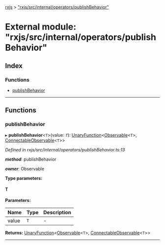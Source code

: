 [rxjs](../README.md) > ["rxjs/src/internal/operators/publishBehavior"](../modules/_rxjs_src_internal_operators_publishbehavior_.md)

# External module: "rxjs/src/internal/operators/publishBehavior"

## Index

### Functions

* [publishBehavior](_rxjs_src_internal_operators_publishbehavior_.md#publishbehavior)

---

## Functions

<a id="publishbehavior"></a>

###  publishBehavior

▸ **publishBehavior**<`T`>(value: *`T`*): [UnaryFunction](../interfaces/_rxjs_src_internal_types_.unaryfunction.md)<[Observable](../classes/_rxjs_src_internal_observable_.observable.md)<`T`>, [ConnectableObservable](../classes/_rxjs_src_internal_observable_connectableobservable_.connectableobservable.md)<`T`>>

*Defined in rxjs/src/internal/operators/publishBehavior.ts:13*

*__method__*: publishBehavior

*__owner__*: Observable

**Type parameters:**

#### T 
**Parameters:**

| Name | Type | Description |
| ------ | ------ | ------ |
| value | `T` |  \- |

**Returns:** [UnaryFunction](../interfaces/_rxjs_src_internal_types_.unaryfunction.md)<[Observable](../classes/_rxjs_src_internal_observable_.observable.md)<`T`>, [ConnectableObservable](../classes/_rxjs_src_internal_observable_connectableobservable_.connectableobservable.md)<`T`>>

___


